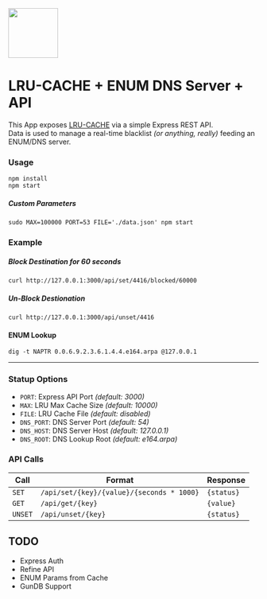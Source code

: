 <img src="https://cdn.pixabay.com/photo/2014/04/03/11/59/sheep-312776_960_720.png" width=100 />

# LRU-CACHE + ENUM DNS Server + API

This App exposes [LRU-CACHE](https://www.npmjs.com/package/lru-cache) via a simple Express REST API.<br>
Data is used to manage a real-time blacklist _(or anything, really)_ feeding an ENUM/DNS server.

### Usage
```
npm install
npm start
```
##### Custom Parameters
```
sudo MAX=100000 PORT=53 FILE='./data.json' npm start
```


### Example
##### Block Destination for 60 seconds
```
curl http://127.0.0.1:3000/api/set/4416/blocked/60000

```
##### Un-Block Destionation
```
curl http://127.0.0.1:3000/api/unset/4416

```

#### ENUM Lookup
```
dig -t NAPTR 0.0.6.9.2.3.6.1.4.4.e164.arpa @127.0.0.1
```
---------

### Statup Options
* ```PORT```: Express API Port _(default: 3000)_
* ```MAX```:  LRU Max Cache Size _(default: 10000)_
* ```FILE```:  LRU Cache File _(default: disabled)_
* ```DNS_PORT```:  DNS Server Port _(default: 54)_
* ```DNS_HOST```:  DNS Server Host _(default: 127.0.0.1)_
* ```DNS_ROOT```:  DNS Lookup Root _(default: e164.arpa)_

### API Calls

| Call  	    | Format  	| Response  |
|---	    |---	|---  |
| ```SET```  	  | ```/api/set/{key}/{value}/{seconds * 1000}```  	| ```{status}``` |
| ```GET```  	  | ```/api/get/{key}```  	| ```{value}``` |
| ```UNSET```  	| ```/api/unset/{key}```  	| ```{status}``` |





## TODO

* Express Auth
* Refine API
* ENUM Params from Cache
* GunDB Support

